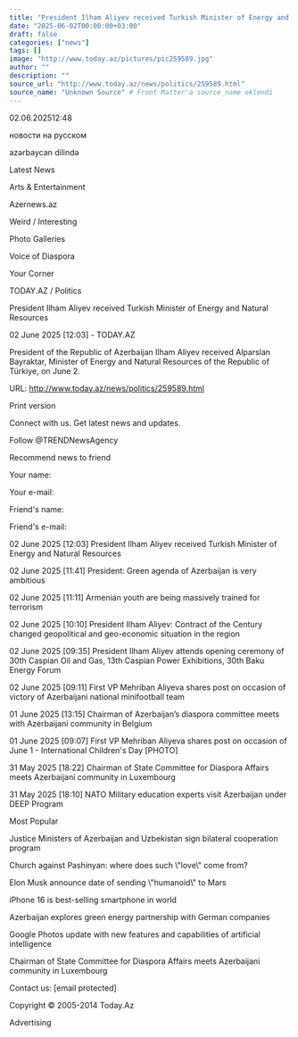```yaml
---
title: "President Ilham Aliyev received Turkish Minister of Energy and Natural Resources"
date: "2025-06-02T00:00:00+03:00"
draft: false
categories: ["news"]
tags: []
image: "http://www.today.az/pictures/pic259589.jpg"
author: ""
description: ""
source_url: "http://www.today.az/news/politics/259589.html"
source_name: "Unknown Source" # Front Matter'a source_name eklendi
---
```

02.06.202512:48

новости на русском

azərbaycan dilində

Latest News

Arts & Entertainment

Azernews.az

Weird / Interesting

Photo Galleries

Voice of Diaspora

Your Corner

TODAY.AZ / Politics

President Ilham Aliyev received Turkish Minister of Energy and Natural Resources

02 June 2025 [12:03] - TODAY.AZ

President of the Republic of Azerbaijan Ilham Aliyev received Alparslan Bayraktar, Minister of Energy and Natural Resources of the Republic of Türkiye, on June 2.

URL: http://www.today.az/news/politics/259589.html

Print version

Connect with us. Get latest news and updates.

Follow @TRENDNewsAgency

Recommend news to friend

Your name: 

Your e-mail:

Friend's name:

 Friend's e-mail:

02 June 2025 [12:03]
President Ilham Aliyev received Turkish Minister of Energy and Natural Resources

02 June 2025 [11:41]
President: Green agenda of Azerbaijan is very ambitious

02 June 2025 [11:11]
Armenian youth are being massively trained for terrorism

02 June 2025 [10:10]
President Ilham Aliyev: Contract of the Century changed geopolitical and geo-economic situation in the region

02 June 2025 [09:35]
President Ilham Aliyev attends opening ceremony of 30th Caspian Oil and Gas, 13th Caspian Power Exhibitions, 30th Baku Energy Forum

02 June 2025 [09:11]
First VP Mehriban Aliyeva shares post on occasion of victory of Azerbaijani national minifootball team

01 June 2025 [13:15]
Chairman of Azerbaijan’s diaspora committee meets with Azerbaijani community in Belgium

01 June 2025 [09:07]
First VP Mehriban Aliyeva shares post on occasion of June 1 - International Children's Day [PHOTO]

31 May 2025 [18:22]
Chairman of State Committee for Diaspora Affairs meets Azerbaijani community in Luxembourg

31 May 2025 [18:10]
NATO Military education experts visit Azerbaijan under DEEP Program

Most Popular

Justice Ministers of Azerbaijan and Uzbekistan sign bilateral cooperation program

Church against Pashinyan: where does such \\"love\\" come from?

Elon Musk announce date of sending \\"humanoid\\" to Mars

iPhone 16 is best-selling smartphone in world

Azerbaijan explores green energy partnership with German companies

Google Photos update with new features and capabilities of artificial intelligence

Chairman of State Committee for Diaspora Affairs meets Azerbaijani community in Luxembourg

Contact us: [email protected]

Copyright © 2005-2014 Today.Az

Advertising